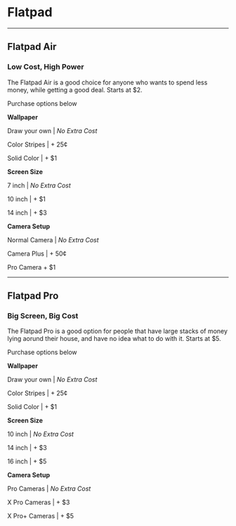 # Flatpad


<hr>

## Flatpad Air

### Low Cost, High Power

The Flatpad Air is a good choice for anyone who wants to spend less money, while getting a good deal.
Starts at $2.

Purchase options below

  

**Wallpaper**


Draw your own | _No Extra Cost_

Color Stripes | + 25¢

Solid Color | + $1

  

**Screen Size**


 7 inch | _No Extra Cost_
 
 10 inch | + $1
 
 14 inch | + $3

  

**Camera Setup**


 Normal Camera |  _No Extra Cost_
 
 Camera Plus | + 50¢
 
 Pro Camera  + $1

<hr>

## Flatpad Pro

### Big Screen, Big Cost
The Flatpad Pro is a good option for people that have large stacks of money lying aorund their house, and have no idea what to do with it. 
Starts at $5.

Purchase options below

  

**Wallpaper**

 Draw your own | _No Extra Cost_
 
 Color Stripes | + 25¢
 
 Solid Color | + $1

  

**Screen Size**

 10 inch | _No Extra Cost_
 
 14 inch | + $3
 
 16 inch | + $5

  

**Camera Setup**

 Pro Cameras | _No Extra Cost_
 
 X Pro Cameras | + $3
 
 X Pro+ Cameras | + $5






